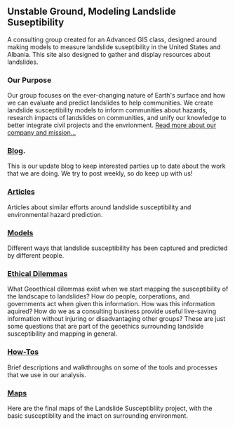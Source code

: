 ## Unstable Ground, Modeling Landslide Suseptibility

A consulting group created for an Advanced GIS class, designed around making models to measure landslide suseptibility in the United States and Albania. This site also designed to gather and display resources about landslides.

### Our Purpose

<p>Our group focuses on the ever-changing nature of Earth's surface and how we can evaluate and predict landslides to help communities. We create landslide susceptibility models to inform communities about hazards, research impacts of landslides on communities, and unify our knowledge to better integrate civil projects and the envrionment. <a href="https://unstable-ground-consulting.github.io/Landslide-Susceptibility/blog/t">Read more about our company and mission...</a></p>

### [Blog](https://unstable-ground-consulting.github.io/Landslide-Susceptibility/blog/).

This is our update blog to keep interested parties up to date about the work that we are doing. We try to post weekly, so do keep up with us!

### [Articles](https://unstable-ground-consulting.github.io/Landslide-Susceptibility/articles/)

Articles about similar efforts around landslide susceptibility and environmental hazard prediction.

### [Models](https://unstable-ground-consulting.github.io/Landslide-Susceptibility/models/)

Different ways that landslide susceptibility has been captured and predicted by different people.

### [Ethical Dilemmas](https://unstable-ground-consulting.github.io/Landslide-Susceptibility/ethical/)

What Geoethical dilemmas exist when we start mapping the susceptibility of the landscape to landslides? How do people, corperations, and governments act when given this information. How was this information aquired? How do we as a consulting business provide useful live-saving information without injuring or disadvantaging other groups? These are just some questions that are part of the geoethics surrounding landslide susceptibility and mapping in general.

### [How-Tos](https://unstable-ground-consulting.github.io/Landslide-Susceptibility/How-To/)

Brief descriptions and walkthroughs on some of the tools and processes that we use in our analysis.

### [Maps](https://unstable-ground-consulting.github.io/Landslide-Susceptibility/maps/)

Here are the final maps of the Landslide Susceptibliity project, with the basic susceptiblity and the imact on surrounding environment.
